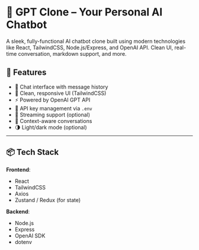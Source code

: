 # 🧠 GPT Clone – Your Personal AI Chatbot

A sleek, fully-functional AI chatbot clone built using modern technologies like React, TailwindCSS, Node.js/Express, and OpenAI API. Clean UI, real-time conversation, markdown support, and more.


## 🚀 Features

* 🧩 Chat interface with message history
* 🎨 Clean, responsive UI (TailwindCSS)
* ⚡ Powered by OpenAI GPT API
* 🔐 API key management via `.env`
* 💬 Streaming support (optional)
* 🧠 Context-aware conversations
* 🌗 Light/dark mode (optional)

---

## 📦 Tech Stack

**Frontend**:

* React
* TailwindCSS
* Axios
* Zustand / Redux (for state)

**Backend**:

* Node.js
* Express
* OpenAI SDK
* dotenv
